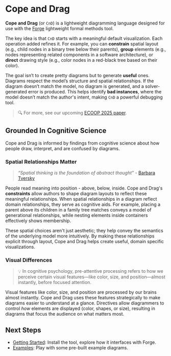 # Cope and Drag

**Cope and Drag** (or `CnD`) is a lightweight diagramming language designed for use with the [Forge](https://forge-fm.org/) lightweight formal methods tool.

The key idea is that `CnD` starts with a meaningful default visualization. Each operation added refines it. For example, you can **constrain** spatial layout (e.g., child nodes in a binary tree below their parents), **group** elements (e.g., nodes representing related components in a software architecture), or **direct** drawing style (e.g., color nodes in a red-black tree based on their color).

The goal isn’t to create pretty diagrams but to generate **useful** ones. Diagrams respect the model’s structure and spatial relationships. If the diagram doesn’t match the model, no diagram is generated, and a solver-generated error is produced. This helps identify **bad instances**, where the model doesn’t match the author's intent, making `CnD` a powerful debugging tool.

> 🔍 For more, see our upcoming [ECOOP 2025 paper](https://www.siddharthaprasad.com/unpublished/pgnk-lightweight-diagramming.pdf).
> 

## Grounded In Cognitive Science

Cope and Drag is informed by findings from cognitive science about how people draw, interpret, and are confused by diagrams. 

### Spatial Relationships Matter

> *“Spatial thinking is the foundation of abstract thought”* - [Barbara Tversky](https://www.hachettebookgroup.com/titles/barbara-tversky/mind-in-motion/9780465093076/?lens=basic-books)
> 

People read meaning into position - above, below, inside. Cope and Drag's **constraints** allow authors to shape diagram layouts to reflect these meaningful relationships. When spatial relationships in a diagram reflect domain relationships, they serve as cognitive aids. For example, placing a parent above its children in a family tree matches conveys a model of generational relationships, while nesting elements inside containers effectively shows membership.

These spatial choices aren't just aesthetic; they help convey the semantics of the underlying model more intuitively. By making these relationships explicit through layout, Cope and Drag helps create useful, domain specific visualizations.

### Visual Differences

> 💡 In cognitive psychology, pre-attentive processing refers to how we perceive certain visual features—like color, size, and position—almost instantly, before focused attention.
> 

Visual features like color, size, and position are processed by our brains almost instantly. Cope and Drag uses these features strategically to make diagrams easier to understand at a glance. Directives allow diagrammers to control *how* elements are displayed (color, shapes, or size), resulting in diagrams that focus the audience on what matters most.


## Next Steps

- [Getting Started](/getting-started): Install the tool, explore how it interfaces with Forge.
- [Examples](/examples): Play with some pre-built example diagrams.



